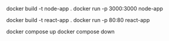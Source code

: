 docker build -t node-app .
docker run -p 3000:3000 node-app

docker build -t react-app .
docker run -p 80:80 react-app

docker compose up 
docker compose down